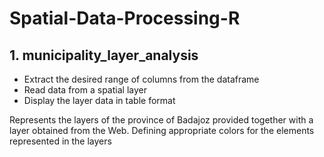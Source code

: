 # Spatial-Data-Processing-R

## 1. municipality_layer_analysis
* Extract the desired range of columns from the dataframe
* Read data from a spatial layer
* Display the layer data in table format


Represents the layers of the province of Badajoz provided together with a layer obtained from the Web. Defining appropriate colors for the elements represented in the layers
